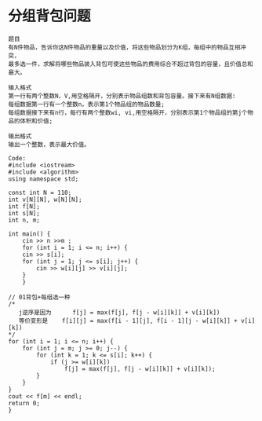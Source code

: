 # 分组背包问题
	题目
	有N件物品，告诉你这N件物品的重量以及价值，将这些物品划分为K组，每组中的物品互相冲突，
	最多选一件，求解将哪些物品装入背包可使这些物品的费用综合不超过背包的容量，且价值总和最大。
	
	输入格式
	第一行有两个整数N，V,用空格隔开，分别表示物品组数和背包容量。接下来有N组数据:
	每组数据第一行有一个整数n，表示第1个物品组的物品数量;
	每组数据接下来有n行，每行有两个整数wi, vi,用空格隔开，分别表示第1个物品组的第j个物品的体积和价值;

	输出格式
	输出一个整数，表示最大价值。

	Code:
	#include <iostream>
	#include <algorithm>
	using namespace std;

	const int N = 110;
	int v[N][N], w[N][N];
	int f[N];
	int s[N];
	int n, m;

	int main() {
	    cin >> n >>m ;
	    for (int i = 1; i <= n; i++) {
		cin >> s[i];
		for (int j = 1; j <= s[i]; j++) {
		    cin >> w[i][j] >> v[i][j];
		}
	    }
    
    // 01背包+每组选一种
    /* 
       j逆序是因为      f[j] = max(f[j], f[j - w[i][k]] + v[i][k])
       等价变形是    f[i][j] = max(f[i - 1][j], f[i - 1][j - w[i][k]] + v[i][k])
    */
    for (int i = 1; i <= n; i++) {
        for (int j = m; j >= 0; j--) {
            for (int k = 1; k <= s[i]; k++) {
                if (j >= w[i][k])
                    f[j] = max(f[j], f[j - w[i][k]] + v[i][k]);
            }
        }
    }
    cout << f[m] << endl;
    return 0;
    }
